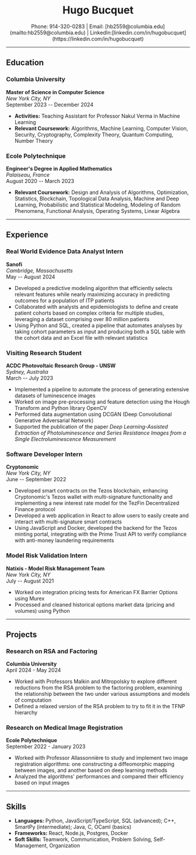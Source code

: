 <h1 style="text-align:center;">Hugo Bucquet  </h1>
<p style="text-align:center;"> Phone: 914-320-0283 | Email: [hb2559@columbia.edu](mailto:hb2559@columbia.edu) | LinkedIn:[linkedin.com/in/hugobucquet](https://linkedin.com/in/hugobucquet) </p>

---

## Education

### Columbia University  
**Master of Science in Computer Science**  
*New York City, NY*  
September 2023 -- December 2024  
- **Activities:** Teaching Assistant for Professor Nakul Verma in Machine Learning  
- **Relevant Coursework:** Algorithms, Machine Learning, Computer Vision, Security, Cryptography, Complexity Theory, Quantum Computing, Number Theory  

### Ecole Polytechnique  
**Engineer's Degree in Applied Mathematics**  
*Palaiseau, France*  
August 2020 -- March 2023  
- **Relevant Coursework:** Design and Analysis of Algorithms, Optimization, Statistics, Blockchain, Topological Data Analysis, Machine and Deep Learning, Probabilistic and Statistical Modeling, Modeling of Random Phenomena, Functional Analysis, Operating Systems, Linear Algebra  

---

## Experience

### Real World Evidence Data Analyst Intern  
**Sanofi**  
*Cambridge, Massachusetts*  
May -- August 2024  
- Developed a predictive modeling algorithm that efficiently selects relevant features while nearly maximizing accuracy in predicting outcomes for a population of ITP patients  
- Collaborated with analysts and epidemiologists to define and create patient cohorts based on complex criteria for multiple studies, leveraging a dataset comprising over 80 million patients  
- Using Python and SQL, created a pipeline that automates analyses by taking cohort parameters as input and producing both a SQL table with the cohort data and an Excel file with relevant statistics  

### Visiting Research Student  
**ACDC Photovoltaic Research Group - UNSW**  
*Sydney, Australia*  
March -- July 2023  
- Implemented a pipeline to automate the process of generating extensive datasets of luminescence images  
- Worked on image pre-processing and feature detection using the Hough Transform and Python library OpenCV  
- Performed data augmentation using DCGAN (Deep Convolutional Generative Adversarial Network)  
- Supported the publication of the paper *Deep Learning-Assisted Extraction of Photoluminescence and Series Resistance Images from a Single Electroluminescence Measurement*  

### Software Developer Intern  
**Cryptonomic**  
*New York City, NY*  
June -- September 2022  
- Developed smart contracts on the Tezos blockchain, enhancing Cryptonomic's Tezos wallet with multi-signature functionality and implementing a new interest rate model for the TezFin Decentralized Finance protocol  
- Developed a web application in React to allow users to easily create and interact with multi-signature smart contracts  
- Using JavaScript and Docker, developed the backend for the Tezos minting portal, integrating with the Prime Trust API to verify compliance with anti-money laundering requirements  

### Model Risk Validation Intern  
**Natixis - Model Risk Management Team**  
*New York City, NY*  
July -- August 2021  
- Worked on integration pricing tests for American FX Barrier Options using Murex  
- Processed and cleaned historical options market data (pricing and volumes) using Python  

---

## Projects

### Research on RSA and Factoring  
**Columbia University**  
April 2024 - May 2024  
- Worked with Professors Malkin and Mitropolsky to explore different reductions from the RSA problem to the factoring problem, examining the relationship between the two under various assumptions and models of computation  
- Defined a relaxed version of the RSA problem to try to fit it in the TFNP hierarchy  

### Research on Medical Image Registration  
**Ecole Polytechnique**  
September 2022 - January 2023  
- Worked with Professor Allassonnière to study and implement two image registration algorithms: one constructing a diffeomorphic mapping between images, and another based on deep learning methods  
- Analyzed the algorithms' performances and compared their efficiency based on input images  

---

## Skills

- **Languages:** Python, JavaScript/TypeScript, SQL (advanced); C++, SmartPy (intermediate); Java, C, OCaml (basics)  
- **Frameworks:** React, Node.js, Postgres, Docker  
- **Soft Skills:** Teamwork, Communication, Problem Solving, Self-Management, Organization  
